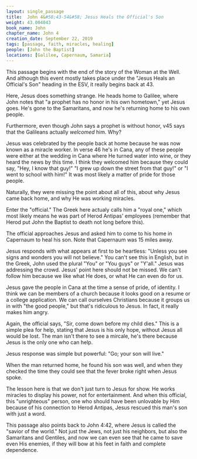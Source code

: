 ```yaml
---
layout: single_passage
title:  John 4&#58;43-54&#58; Jesus Heals the Official's Son
weight: 43.004043
book_name: John
chapter_name: John 4
creation_date: September 22, 2019
tags: [passage, faith, miracles, healing]
people: [John the Baptist]
locations: [Galilee, Capernaum, Samaria]
---
```

This passage begins with the end of the story of the Woman at the Well.  And although this event mostly takes place under the "Jesus Heals an Official's Son" heading in the ESV, it really begins back at 43.

Here, Jesus does something strange.  He heads home to Galilee, where John notes that "a prophet has no honor in his own hometown,"  yet Jesus goes.  He's gone to the Samaritans, and now he's returning home to his own people.

Furthermore, even though John says a prophet is without honor, v45 says that the Galileans actually _welcomed_ him.  Why?

Jesus was celebrated by the people back at home because he was now known as a miracle worker.  In verse 46 he's in Cana, any of these people were either at the wedding in Cana where He turned water into wine, or they heard the news by this time.  I think they welcomed him because they could say, "Hey, I know that guy!"  "I grew up down the street from that guy!" or "I went to school with him!"  It was most likely a matter of pride for those people.

Naturally, they were missing the point about all of this, about why Jesus came back home, and why He was working miracles.

Enter the "official."  The Greek here actualy calls him a "royal one," which most likely means he was part of Herod Antipas' employees (remember that Herod put John the Baptist to death not long before this).

The official approaches Jesus and asked him to come to his home in Capernaum to heal his son.  Note that Capernaum was 15 miles away.

Jesus responds with what appears at first to be heartless: "Unless you see signs and wonders you will not believe."  You can't see this in English, but in the Greek, John used the plural "You" or "You guys" or "Y'all."  Jesus was addressing the crowd.  Jesus' point here should not be missed.  We can't follow him because we like what He does, or what He can even do for us.

Jesus gave the people in Cana at the time a sense of pride, of identity.  I think we can be members of a church because it looks good on a resume or a college application.  We can call ourselves Christians because it groups us in with "the good people," but that's ridiculous to Jesus.  In fact, it really makes him angry.

Again, the official says, "Sir, come down before my child dies."  This is a simple plea for help, stating that Jesus is his only hope, without Jesus all would be lost.  The man isn't there to see a mircale, he's there because Jesus is the only one who can help.

Jesus response was simple but powerful: "Go; your son will live."

When the man returned home, he found his son was well, and when they checked the time they could see that the fever broke right when Jesus spoke.

The lesson here is that we don't just turn to Jesus for show.  He works miracles to display his power, not for entertainment.  And when this official, this "unrighteous" person, one who should have been unlovable by Him because of his connection to Herod Antipas, Jesus rescued this man's son with just a word.

This passage also points back to John 4:42, where Jesus is called the "savior of the world."  Not just the Jews, not just his neighbors, but also the Samaritans and Gentiles, and now we can even see that he came to save even His enemies, if they will bow at his feet in faith and complete dependence.
